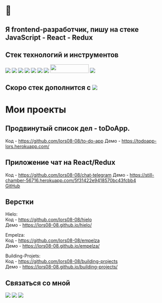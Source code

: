# 👋 
## Я frontend-разработчик, пишу на стеке JavaScript - React - Redux

<!--
**lors08-08/lors08-08** is a ✨ _special_ ✨ repository because its `README.md` (this file) appears on your GitHub profile.

Here are some ideas to get you started:

- 🔭 I’m currently working on ...
- 🌱 I’m currently learning ...
- 👯 I’m looking to collaborate on ...
- 🤔 I’m looking for help with ...
- 💬 Ask me about ...
- 📫 How to reach me: ...
- 😄 Pronouns: ...
- ⚡ Fun fact: ...
-->

## Cтек технологий и инструментов 

![](https://img.shields.io/badge/javascript%20-%23323330.svg?&style=for-the-badge&logo=javascript&logoColor=%23F7DF1E)
![](https://img.shields.io/badge/react%20-%2320232a.svg?&style=for-the-badge&logo=react&logoColor=%2361DAFB)
![](https://img.shields.io/badge/redux%20-%23593d88.svg?&style=for-the-badge&logo=redux&logoColor=white)
![](https://img.shields.io/badge/react_router%20-CA4245.svg?&style=for-the-badge&logo=react-router&logoColor=white)
![](https://img.shields.io/badge/bootstrap%20-%23563D7C.svg?&style=for-the-badge&logo=bootstrap&logoColor=white)
![](https://img.shields.io/badge/html5%20-%23E34F26.svg?&style=for-the-badge&logo=html5&logoColor=white)
![](https://img.shields.io/badge/css-%23239120.svg?&style=for-the-badge&logo=css3&logoColor=white)
<img src="https://cdn.icon-icons.com/icons2/2530/PNG/512/jetbrains_webstorm_button_icon_151873.png" width="120" height="27">
![](https://img.shields.io/badge/windows-0078D6?logo=windows&logoColor=white&style=for-the-badge)  

## Скоро стек дополнится с ![](https://img.shields.io/badge/styled_components%20-DB7093.svg?&style=for-the-badge&logo=styled-components&logoColor=white)

# Мои проекты

## Продвинутый список дел - toDoApp.

Код - https://github.com/lors08-08/to-do-app
Демо - https://todoapp-lors.herokuapp.com/

## Приложение чат на React/Redux

Код - https://github.com/lors08-08/chat-telegram
Демо - https://still-chamber-56716.herokuapp.com/5f31422e9418570bc43fcbb4   
[GitHub](http://github.com)

## Верстки

Hielo:  
Код - https://github.com/lors08-08/hielo  
Демо - https://lors08-08.github.io/hielo/

Empelza:  
Код - https://github.com/lors08-08/empelza  
Демо - https://lors08-08.github.io/empelza/

Building-Projets:  
Код - https://github.com/lors08-08/building-projects  
Демо - https://lors08-08.github.io/building-projects/	

## Связаться со мной

[![](https://img.shields.io/badge/WHATSAPP-25D366?&style=for-the-badge&logo=whatsapp&logoColor=white&&s=250)](https://wa.me/79389077810)
[![](https://img.shields.io/badge/telegram-D14836?color=2CA5E0&style=for-the-badge&logo=telegram&logoColor=white&&s=250)](https://t-do.ru/thels8)
[![](https://img.shields.io/badge/instagram-%23E4405F.svg?&style=for-the-badge&logo=instagram&logoColor=white&&s=250)](https://instagram.com/lors.08?=nametag)





